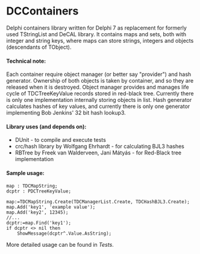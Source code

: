 # DCContainers

Delphi containers library written for Delphi 7 as replacement for formerly used TStringList and DeCAL library.
It contains maps and sets, both with integer and string keys, where maps can store strings, integers and objects (descendants of TObject).


#### Technical note:
Each container require object manager (or better say "provider") and hash generator. Ownership of both objects is taken by container, and so they are released when it is destroyed.
Object manager provides and manages life cycle of TDCTreeKeyValue records stored in red-black tree. Currently there is only one implementation internally storing objects in list.
Hash generator calculates hashes of key values, and currently there is only one generator implementing Bob Jenkins' 32 bit hash lookup3.


#### Library uses (and depends on):
* DUnit - to compile and execute tests
* crc/hash library by Wolfgang Ehrhardt - for calculating BJL3 hashes
* RBTree by Freek van Walderveen, Jani Mátyás - for Red-Black tree implementation


#### Sample usage:

```delphi
map : TDCMapString;
dcptr : PDCTreeKeyValue;

map:=TDCMapString.Create(TDCManagerList.Create, TDCHashBJL3.Create);
map.Add('key1', 'example value');
map.Add('key2', 12345);
//...
dcptr:=map.Find('key1');
if dcptr <> nil then
	ShowMessage(dcptr^.Value.AsString);
```

More detailed usage can be found in _Tests_.
